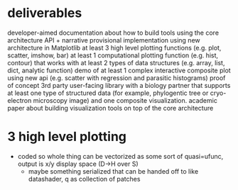 # deliverables
developer-aimed documentation about how to build tools using the core architecture
    API + narrative
provisional implementation using new architecture in Matplotlib
    at least 3 high level plotting functions (e.g. plot, scatter, imshow, bar)
    at least 1 computational plotting function (e.g. hist, contour)
    that works with at least 2 types of data structures (e.g. array, list, dict, analytic function)
    demo of at least 1 complex interactive composite plot using new api (e.g. scatter with regression and parasitic histograms)
proof of concept 3rd party user-facing library with a biology partner that supports at least one type of structured data (for example, phylogentic tree or cryo-electron microscopy image) and one composite visualization.
academic paper about building visualization tools on top of the core architecture

# 3 high level plotting 
* coded so whole thing can be vectorized as some sort of quasi=ufunc, output is x/y display space (D->H over S)
   * maybe something serialized that can be handed off to like datashader, q as collection of patches
